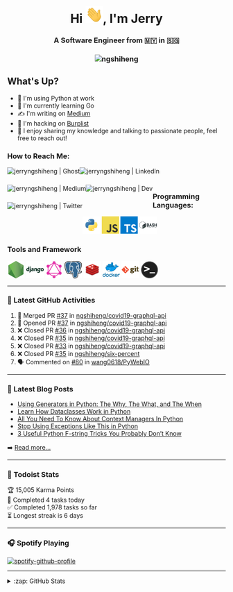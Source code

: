 <h1 align="center">Hi <img src="https://raw.githubusercontent.com/ABSphreak/ABSphreak/master/gifs/Hi.gif" width="40px" />, I'm Jerry</h1>
<h3 align="center">A Software Engineer from 🇲🇾 in 🇸🇬</h3>
<h3 align="center"> <img src="https://komarev.com/ghpvc/?username=ngshiheng" alt="ngshiheng" /> </p>

## What's Up?

-   🐍 I'm using Python at work
-   🌱 I'm currently learning Go
-   ✍️ I'm writing on [Medium][medium]
-   🍻 I'm hacking on [Burplist][burplist]
-   💬 I enjoy sharing my knowledge and talking to passionate people, feel free to reach out!

### How to Reach Me:

[<img align="left" alt="jerryngshiheng | Ghost" height="40" src="https://cdn.jsdelivr.net/npm/simple-icons@5.12.0/icons/ghost.svg" />][ghost]
[<img align="left" alt="jerryngshiheng | LinkedIn" height="40" src="https://cdn.jsdelivr.net/npm/simple-icons@5.12.0/icons/linkedin.svg" />][linkedin]
[<img align="left" alt="jerryngshiheng | Medium" height="40" src="https://cdn.jsdelivr.net/npm/simple-icons@5.12.0/icons/medium.svg" />][medium]
[<img align="left" alt="jerryngshiheng | Dev" height="40" src="https://cdn.jsdelivr.net/npm/simple-icons@5.12.0/icons/devdotto.svg" />][dev]
[<img align="left" alt="jerryngshiheng | Twitter" height="40" src="https://cdn.jsdelivr.net/npm/simple-icons@5.12.0/icons/twitter.svg" />][twitter]

<br />
<br />

### Programming Languages:

<code><img height="40" src="https://raw.githubusercontent.com/github/explore/80688e429a7d4ef2fca1e82350fe8e3517d3494d/topics/python/python.png"></code>
<code><img height="40" src="https://raw.githubusercontent.com/github/explore/80688e429a7d4ef2fca1e82350fe8e3517d3494d/topics/javascript/javascript.png"></code>
<code><img height="40" src="https://raw.githubusercontent.com/github/explore/80688e429a7d4ef2fca1e82350fe8e3517d3494d/topics/typescript/typescript.png"></code>
<code><img height="40" src="https://raw.githubusercontent.com/github/explore/80688e429a7d4ef2fca1e82350fe8e3517d3494d/topics/bash/bash.png"></code>

### Tools and Framework

<code><img height="40" src="https://raw.githubusercontent.com/github/explore/80688e429a7d4ef2fca1e82350fe8e3517d3494d/topics/nodejs/nodejs.png"></code>
<code><img height="40" src="https://raw.githubusercontent.com/github/explore/80688e429a7d4ef2fca1e82350fe8e3517d3494d/topics/django/django.png"></code>
<code><img height="40" src="https://raw.githubusercontent.com/github/explore/5c058a388828bb5fde0bcafd4bc867b5bb3f26f3/topics/graphql/graphql.png"></code>
<code><img height="40" src="https://raw.githubusercontent.com/github/explore/80688e429a7d4ef2fca1e82350fe8e3517d3494d/topics/postgresql/postgresql.png"></code>
<code><img height="40" src="https://raw.githubusercontent.com/github/explore/80688e429a7d4ef2fca1e82350fe8e3517d3494d/topics/redis/redis.png"></code>
<code><img height="40" src="https://raw.githubusercontent.com/github/explore/80688e429a7d4ef2fca1e82350fe8e3517d3494d/topics/docker/docker.png"></code>
<code><img height="40" src="https://raw.githubusercontent.com/github/explore/80688e429a7d4ef2fca1e82350fe8e3517d3494d/topics/git/git.png"></code>
<code><img height="40" src="https://raw.githubusercontent.com/github/explore/80688e429a7d4ef2fca1e82350fe8e3517d3494d/topics/terminal/terminal.png"></code>

---

### 🤖 Latest GitHub Activities

<!--START_SECTION:activity-->
1. 🎉 Merged PR [#37](https://github.com/ngshiheng/covid19-graphql-api/pull/37) in [ngshiheng/covid19-graphql-api](https://github.com/ngshiheng/covid19-graphql-api)
2. 💪 Opened PR [#37](https://github.com/ngshiheng/covid19-graphql-api/pull/37) in [ngshiheng/covid19-graphql-api](https://github.com/ngshiheng/covid19-graphql-api)
3. ❌ Closed PR [#36](https://github.com/ngshiheng/covid19-graphql-api/pull/36) in [ngshiheng/covid19-graphql-api](https://github.com/ngshiheng/covid19-graphql-api)
4. ❌ Closed PR [#35](https://github.com/ngshiheng/covid19-graphql-api/pull/35) in [ngshiheng/covid19-graphql-api](https://github.com/ngshiheng/covid19-graphql-api)
5. ❌ Closed PR [#33](https://github.com/ngshiheng/covid19-graphql-api/pull/33) in [ngshiheng/covid19-graphql-api](https://github.com/ngshiheng/covid19-graphql-api)
5. ❌ Closed PR [#35](https://github.com/ngshiheng/six-percent/pull/35) in [ngshiheng/six-percent](https://github.com/ngshiheng/six-percent)
6. 🗣 Commented on [#80](https://github.com/wang0618/PyWebIO/issues/80) in [wang0618/PyWebIO](https://github.com/wang0618/PyWebIO)
 <!--END_SECTION:activity-->

---

### 📓 Latest Blog Posts

<!-- BLOG-POST-LIST:START -->
- [Using Generators in Python: The Why, The What, and The When](https://dev.to/jerrynsh/using-generators-in-python-the-why-the-what-and-the-when-55l)
- [Learn How Dataclasses Work in Python](https://dev.to/jerrynsh/learn-how-dataclasses-work-in-python-37a2)
- [All You Need To Know About Context Managers In Python](https://dev.to/jerrynsh/all-you-need-to-know-about-context-managers-in-python-i03)
- [Stop Using Exceptions Like This in Python](https://dev.to/jerrynsh/stop-using-exceptions-like-this-in-python-407o)
- [3 Useful Python F-string Tricks You Probably Don’t Know](https://dev.to/jerrynsh/3-useful-python-f-string-tricks-you-probably-don-t-know-2o54)
<!-- BLOG-POST-LIST:END -->

➡️ [Read more...][dev]

---

### 📝 Todoist Stats

<!-- TODO-IST:START -->
🏆  15,005 Karma Points           
🌸  Completed 4 tasks today           
✅  Completed 1,978 tasks so far           
⏳  Longest streak is 6 days
<!-- TODO-IST:END -->

---

### 🎧 Spotify Playing

[![spotify-github-profile](https://spotify-github-profile.vercel.app/api/view?uid=22zxcagskyqhkk4qkznhsxdxq&cover_image=true&theme=compact)](https://github.com/kittinan/spotify-github-profile)

---

<details>
  <summary>:zap: GitHub Stats</summary>
    <img align="left" alt="Jerry's GitHub Stats" src="https://github-readme-stats.vercel.app/api?username=ngshiheng&show_icons=true&hide_border=true&theme=tokyonight" />
</details>

[ghost]: http://jerrynsh.com/
[linkedin]: https://www.linkedin.com/in/jerrynsh/
[medium]: https://jerrynsh.medium.com/
[dev]: https://dev.to/jerrynsh
[twitter]: https://twitter.com/jerrynsh/
[burplist]: https://burplist.me/
